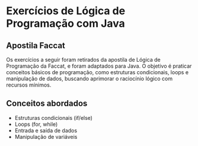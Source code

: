 # Exercícios de Lógica de Programação com Java
## Apostila Faccat
Os exercícios a seguir foram retirados da apostila de Lógica de Programação da Faccat, e foram adaptados para Java. O objetivo é praticar conceitos básicos de programação, como estruturas condicionais, loops e manipulação de dados, buscando aprimorar o raciocínio lógico com recursos mínimos.

## Conceitos abordados
- Estruturas condicionais (if/else)
- Loops (for, while)
- Entrada e saída de dados
- Manipulação de variáveis
